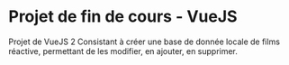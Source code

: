 # Projet de fin de cours - VueJS

Projet de VueJS 2 Consistant à créer une base de donnée locale de films réactive,
permettant de les modifier, en ajouter, en supprimer.
